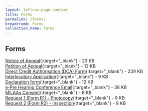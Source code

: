 ```yaml
---
layout: leftnav-page-content
title: Forms
permalink: /forms/
breadcrumb: Forms
collection_name: Forms
---
```


Forms
---
[Notice of Appeal](/files/Form-NOA.pdf/){:target="_blank"}  - 23 KB <br>
[Petition of Appeal](/files/Form-POA-Sept09.pdf/){:target="_blank"}  - 12 KB <br>
[Direct Credit Authorisation (DCA) Form](Form-DCA-07Mar2013.doc/){:target="_blank"}  - 229 KB <br>
[Interlocutory Application](/files/Form-Interlocutory-lpl-2-Sept09.pdf/){:target="_blank"}  - 9 KB <br>
[Declaration form](/files/Form-Declaration-Fm-lpl-2-Sept09.doc/){:target="_blank"}  - 12 KB <br>
[e-Pre Hearing Conference Email](/files/September2006.doc/){:target="_blank"}  - 36 KB <br>
[MiLAAs Consent](/files/Form-Milaas-Consent.pdf/){:target="_blank"}  - 8 KB <br>
[Request 1 (Form R1) - Photocopy](/files/Form-Request1-Photocopy-14Aug09.pdf/){:target="_blank"}  - 9 KB <br>
[Request 2 (Form R2) - Inspection](/files/Form-Request2-Inspection-14Aug09.pdf/){:target="_blank"}  - 8 KB <br>


